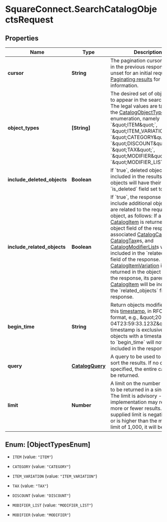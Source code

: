 # SquareConnect.SearchCatalogObjectsRequest

## Properties
Name | Type | Description | Notes
------------ | ------------- | ------------- | -------------
**cursor** | **String** | The pagination cursor returned in the previous response. Leave unset for an initial request. See [Paginating results](#paginatingresults) for more information. | [optional] 
**object_types** | **[String]** | The desired set of object types to appear in the search results. The legal values are taken from the [CatalogObjectType](#type-catalogobjecttype) enumeration, namely &#x60;\&quot;ITEM\&quot;&#x60;, &#x60;\&quot;ITEM_VARIATION\&quot;&#x60;, &#x60;\&quot;CATEGORY\&quot;&#x60;, &#x60;\&quot;DISCOUNT\&quot;&#x60;, &#x60;\&quot;TAX\&quot;&#x60;, &#x60;\&quot;MODIFIER\&quot;&#x60;, or &#x60;\&quot;MODIFIER_LIST\&quot;&#x60;. | [optional] 
**include_deleted_objects** | **Boolean** | If &#x60;true&#x60;, deleted objects will be included in the results. Deleted objects will have their &#x60;is_deleted&#x60; field set to &#x60;true&#x60;. | [optional] 
**include_related_objects** | **Boolean** | If &#x60;true&#x60;, the response will include additional objects that are related to the requested object, as follows:  If a [CatalogItem](#type-catalogitem) is returned in the object field of the response, its associated [CatalogCategory](#type-catalogcategory), [CatalogTax](#type-catalogtax)es, and [CatalogModifierList](#type-catalogmodifierlist)s will be included in the &#x60;related_objects&#x60; field of the response.  If a [CatalogItemVariation](#type-catalogitemvariation) is returned in the object field of the response, its parent [CatalogItem](#type-catalogitem) will be included in the &#x60;related_objects&#x60; field of the response. | [optional] 
**begin_time** | **String** | Return objects modified after this [timestamp](#workingwithdates), in RFC 3339 format, e.g., \&quot;2016-09-04T23:59:33.123Z\&quot;. The timestamp is exclusive - objects with a timestamp equal to &#x60;begin_time&#x60; will not be included in the response. | [optional] 
**query** | [**CatalogQuery**](CatalogQuery.md) | A query to be used to filter or sort the results. If no query is specified, the entire catalog will be returned. | [optional] 
**limit** | **Number** | A limit on the number of results to be returned in a single page. The limit is advisory - the implementation may return more or fewer results. If the supplied limit is negative, zero, or is higher than the maximum limit of 1,000, it will be ignored. | [optional] 


<a name="[ObjectTypesEnum]"></a>
## Enum: [ObjectTypesEnum]


* `ITEM` (value: `"ITEM"`)

* `CATEGORY` (value: `"CATEGORY"`)

* `ITEM_VARIATION` (value: `"ITEM_VARIATION"`)

* `TAX` (value: `"TAX"`)

* `DISCOUNT` (value: `"DISCOUNT"`)

* `MODIFIER_LIST` (value: `"MODIFIER_LIST"`)

* `MODIFIER` (value: `"MODIFIER"`)




